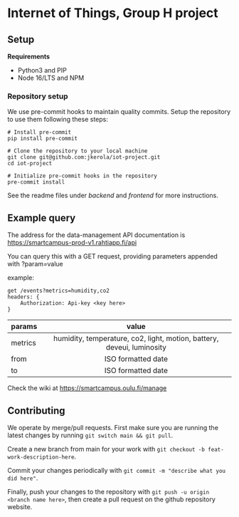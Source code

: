 # Internet of Things, Group H project

## Setup

**Requirements**

- Python3 and PIP
- Node 16/LTS and NPM

### Repository setup

We use pre-commit hooks to maintain quality commits. Setup the repository to use them following these steps:

```shell
# Install pre-commit
pip install pre-commit

# Clone the repository to your local machine
git clone git@github.com:jkerola/iot-project.git
cd iot-project

# Initialize pre-commit hooks in the repository
pre-commit install
```

See the readme files under _backend_ and _frontend_ for more instructions.

## Example query

The address for the data-management API documentation is
https://smartcampus-prod-v1.rahtiapp.fi/api

You can query this with a GET request, providing parameters appended with ?param=value

example:

```
get /events?metrics=humidity,co2
headers: {
    Authorization: Api-key <key here>
}
```

| params  |                                 value                                  |
| :------ | :--------------------------------------------------------------------: |
| metrics | humidity, temperature, co2, light, motion, battery, deveui, luminosity |
| from    |                           ISO formatted date                           |
| to      |                           ISO formatted date                           |

Check the wiki at https://smartcampus.oulu.fi/manage

## Contributing

We operate by merge/pull requests. First make sure you are running the latest changes by running `git switch main && git pull`.

Create a new branch from main for your work with `git checkout -b feat-work-description-here`.

Commit your changes periodically with `git commit -m "describe what you did here"`.

Finally, push your changes to the repository with `git push -u origin <branch name here>`, then create a pull request on the github repository website.
